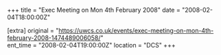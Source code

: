 +++
title = "Exec Meeting on Mon 4th February 2008"
date = "2008-02-04T18:00:00Z"

[extra]
original = "https://uwcs.co.uk/events/exec-meeting-on-mon-4th-february-2008-1474489006058/"    
ent_time = "2008-02-04T19:00:00Z"
location = "DCS"
+++



